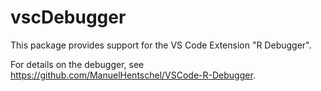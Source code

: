 # vscDebugger

This package provides support for the VS Code Extension \"R Debugger\".

For details on the debugger, see <https://github.com/ManuelHentschel/VSCode-R-Debugger>.
